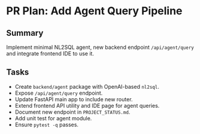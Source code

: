 # PR Plan: Add Agent Query Pipeline

## Summary
Implement minimal NL2SQL agent, new backend endpoint `/api/agent/query` and integrate frontend IDE to use it.

## Tasks
- Create `backend/agent` package with OpenAI-based `nl2sql`.
- Expose `/api/agent/query` endpoint.
- Update FastAPI main app to include new router.
- Extend frontend API utility and IDE page for agent queries.
- Document new endpoint in `PROJECT_STATUS.md`.
- Add unit test for agent module.
- Ensure `pytest -q` passes.
